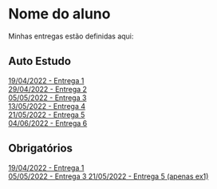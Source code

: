 # Nome do aluno
Minhas entregas estão definidas aqui:
## Auto Estudo
<a href="https://github.com/Intelihub/Template_Aluno/blob/main/02_AUT_EST_ENTREGA/Coloque%20aqui%20as%20entregas%20do%20seu%20auto%20estudo.rtf"> 19/04/2022 - Entrega 1 </a>
<br>
<a href="https://github.com/lucasconti888/MODULO_2/tree/main/03_AUT_EST_ENTREGA/Semana%202"> 29/04/2022 - Entrega 2 </a>
<br>
<a href="https://github.com/lucasconti888/MODULO_2/tree/main/03_AUT_EST_ENTREGA/Semana%203"> 05/05/2022 - Entrega 3 </a>
<br>
<a href="https://github.com/lucasconti888/MODULO_2/tree/main/03_AUT_EST_ENTREGA/Semana%204/Formulario"> 13/05/2022 - Entrega 4 </a>
<br>
<a href="https://github.com/lucasconti888/MODULO_2/tree/main/03_AUT_EST_ENTREGA/Semana%205/Formulario"> 21/05/2022 - Entrega 5 </a>
<br>
<a href="https://github.com/lucasconti888/MODULO_2/tree/main/03_AUT_EST_ENTREGA/Semana%206"> 04/06/2022 - Entrega 6 </a>
## Obrigatórios
<a href="https://github.com/Intelihub/Template_Aluno/blob/main/03_EX_OBRIGATORIOS/Coloque%20aqui%20entregas%20de%20exerc%C3%ADcios%20obrigat%C3%B3rios.rtf"> 19/04/2022 - Entrega 1 </a>
<br>
<a href="https://github.com/lucasconti888/MODULO_2/tree/main/04_AUT_EST_EX_OBRIGATORIOS/Semana%203"> 05/05/2022 - Entrega 3 </a>
<a href="https://github.com/lucasconti888/MODULO_2/tree/main/04_AUT_EST_EX_OBRIGATORIOS/Semana%205"> 21/05/2022 - Entrega 5 (apenas ex1) </a>
